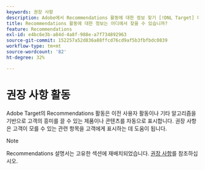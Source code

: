 ```yaml
---
keywords: 권장 사항
description: Adobe에서 Recommendations 활동에 대한 정보 찾기 [!DNL Target] 이전 사용자 활동을 기반으로 고객의 흥미를 끌 수 있는 제품이나 콘텐츠를 자동으로 표시할 수 있습니다.
title: Recommendations 활동에 대한 정보는 어디에서 찾을 수 있습니까?
feature: Recommendations
exl-id: e4bc6e3b-a84d-4a8f-988e-a7f734892963
source-git-commit: 152257a52d836a88ffcd76cd9af5b3fbfbdc0839
workflow-type: tm+mt
source-wordcount: '82'
ht-degree: 32%

---
```


# 권장 사항 활동

Adobe Target의 Recommendations 활동은 이전 사용자 활동이나 기타 알고리즘을 기반으로 고객의 흥미를 끌 수 있는 제품이나 콘텐츠를 자동으로 표시합니다. 권장 사항은 고객이 모를 수 있는 관련 항목을 고객에게 표시하는 데 도움이 됩니다.

>[!NOTE]
>
>Recommendations 설명서는 고유한 섹션에 재배치되었습니다. [권장 사항](/help/main/c-recommendations/recommendations.md#concept_7556C8A4543942F2A77B13A29339C0C0)를 참조하십시오.

